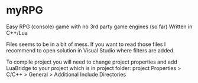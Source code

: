 # myRPG
Easy RPG (console) game with no 3rd party game engines (so far)
Written in C++/Lua

Files seems to be in a bit of mess. If you want to read those files I recommend to open solution in Visual Studio where filters are added.

To compile project you will need to change project properties and add LuaBridge to your project which is in project folder:
project Properties > C/C++ > General > Additional Include Directories

